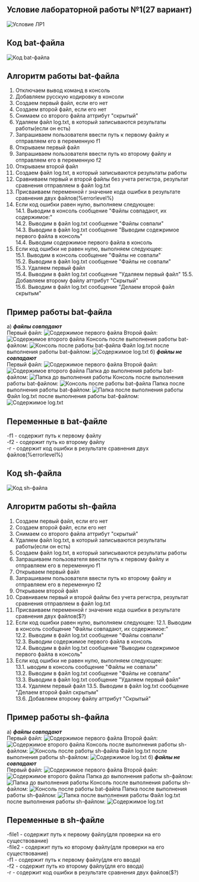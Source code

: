 ## Условие лабораторной работы №1(27 вариант)
![Условие ЛР1](photos/task.png)
## Код bat-файла
![Код bat-файла](photos/code_bat.png)
## Алгоритм работы bat-файла
1. Отключаем вывод команд в консоль
2. Добавляем русскую кодировку в консоли
3. Создаем первый файл, если его нет
4. Создаем второй файл, если его нет
5. Снимаем со второго файла аттрибут "скрытый"
6. Удаляем файл log.txt, в который записываются результаты работы(если он есть)
7. Запрашиваем пользователя ввести путь к первому файлу и отправляем его в переменную f1
8. Открываем первый файл
9. Запрашиваем пользователя ввести путь ко второму файлу и отправляем его в переменную f2
10. Открываем второй файл
11. Создаем файл log.txt, в который записываются результаты работы
12. Сравниваем первый и второй файлы без учета регистра, результат сравнения отправляем в файл log.txt
13. Присваиваем переменной r значение кода ошибки в результате сравнения двух файлов(%errorlevel%)
14. Если код ошибки равен нулю, выполняем следующее:  
    14.1. Выводим в консоль сообщение "Файлы совпадают, их содержимое:"  
    14.2. Выводим в файл log.txt сообщение "Файлы совпали"  
    14.3. Выводим в файл log.txt сообщение "Выводим содежримое первого файла в консоль"  
    14.4. Выводим содержимое первого файла в консоль  
15. Если код ошибки не равен нулю, выполняем следующее:  
    15.1. Выводим в консоль сообщение "Файлы не совпали"  
    15.2. Выводим в файл log.txt сообщение "Файлы не совпали"  
    15.3. Удаляем первый файл  
    15.4. Выводим в файл log.txt сообщение "Удаляем первый файл"
    15.5. Добавляем второму файлу аттрибут "Скрытый"  
    15.6. Выводим в файл log.txt сообщение "Делаем второй файл скрытым"
## Пример работы bat-файла
а) ***файлы совпадают***  
Первый файл:
![Содержимое первого файла](photos/file1a.png)
Второй файл:
![Содержимое второго файла](photos/file2a.png)
Консоль после выполнения работы bat-файлом:
![Консоль после работы bat-файла](photos/result_bat_a.png)
Файл log.txt после выполнения работы bat-файлом:
![Содержимое log.txt](photos/log_a.png)
б) ***файлы не совпадают***  
Первый файл:
![Содержимое первого файла](photos/file1b.png)
Второй файл:
![Содержимое второго файла](photos/file2b.png)
Папка до выполнения работы bat-файлом:
![Папка до выполнения работы](photos/dir_before.png)
Консоль после выполнения работы bat-файлом:
![Консоль после работы bat-файла](photos/result_bat_b.png)
Папка после выполнения работы bat-файлом:
![Папка после выполнения работы](photos/dir_after.png)
Файл log.txt после выполнения работы bat-файлом:
![Содержимое log.txt](photos/log_b.png)
## Переменные в bat-файле  
  -f1 - содержит путь к первому файлу  
  -f2 - содержит путь ко второму файлу  
  -r - содержит код ошибки в результате сравнения двух файлов(%errorlevel%)
## Код sh-файла
![Код sh-файла](photos/code_sh.png)
## Алгоритм работы sh-файла
1. Создаем первый файл, если его нет
2. Создаем второй файл, если его нет
3. Снимаем со второго файла аттрибут "скрытый"
4. Удаляем файл log.txt, в который записываются результаты работы(если он есть)
5. Создаем файл log.txt, в который записываются результаты работы
6. Запрашиваем пользователя ввести путь к первому файлу и отправляем его в переменную f1
7. Открываем первый файл
8. Запрашиваем пользователя ввести путь ко второму файлу и отправляем его в переменную f2
9. Открываем второй файл
10. Сравниваем первый и второй файлы без учета регистра, результат сравнения отправляем в файл log.txt
11. Присваиваем переменной r значение кода ошибки в результате сравнения двух файлов($?)
12. Если код ошибки равен нулю, выполняем следующее:
    12.1. Выводим в консоль сообщение "Файлы совпадают, их содержимое:"  
    12.2. Выводим в файл log.txt сообщение "Файлы совпали"  
    12.3. Выводим содержимое первого файла в консоль  
    12.4. Выводим в файл log.txt сообщение "Выводим содежримое первого файла в консоль"  
13. Если код ошибки не равен нулю, выполняем следующее:  
    13.1. ыводим в консоль сообщение "Файлы не совпали"  
    13.2. Выводим в файл log.txt сообщение "Файлы не совпали"  
    13.3. Выводим в файл log.txt сообщение "Удаляем первый файл"  
    13.4. Удаляем первый файл
    13.5. Выводим в файл log.txt сообщение "Делаем второй файл скрытым"  
    13.6. Добавляем второму файлу аттрибут "Скрытый"
## Пример работы sh-файла
а) ***файлы совпадают***  
Первый файл:
![Содержимое первого файла](photos/file1a.png)
Второй файл:
![Содержимое второго файла](photos/file2a.png)
Консоль после выполнения работы sh-файлом:
![Консоль после работы sh-файла](photos/result_sh_a.png)
Файл log.txt после выполнения работы sh-файлом:
![Содержимое log.txt](photos/log_a_sh.png)
б) ***файлы не совпадают***  
Первый файл:
![Содержимое первого файла](photos/file1b.png)
Второй файл:
![Содержимое второго файла](photos/file2b.png)
Папка до выполнения работы sh-файлом:
![Папка до выполнения работы](photos/dir_before.png)
Консоль после выполнения работы sh-файлом:
![Консоль после работы bat-файла](photos/result_sh_b.png)
Папка после выполнения работы sh-файлом:
![Папка после выполнения работы](photos/dir_after_sh.png)
Файл log.txt после выполнения работы sh-файлом:
![Содержимое log.txt](photos/log_b_sh.png)
## Переменные в sh-файле  
  -file1 - содержит путь к первому файлу(для проверки на его существование)  
  -file2 - содержит путь ко второму файлу(для проверки на его существование)  
  -f1 - содержит путь к первому файлу(для его ввода)  
  -f2 - содержит путь ко второму файлу(для его ввода)  
  -r - содержит код ошибки в результате сравнения двух файлов($?)
